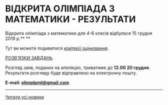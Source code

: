 # ВІДКРИТА ОЛІМПІАДА З МАТЕМАТИКИ - РЕЗУЛЬТАТИ

Відкрита олімпіада з математики для 4-6 класів відбулася 15 грудня 2019 р.**
**

Тут ви можете подивитися [критерії оцінювання](/files/blog/відкрита-олімпіада-з-математики-результати/критерії-оцінювання.pdf).


[РОЗВ'ЯЗКИ ЗАВДАНЬ](/files/blog/відкрита-олімпіада-з-математики-результати/текст-з-розвязками-4-6-класи-2019-20-02.docx)


Розгляд заяв, поданих на апеляцію, триватиме до **12.00 20 грудня**. Результати розгляду буде відправлено на електронну пошту.



**E-mail: [olimplpml@gmail.com](mailto:olimplpml@gmail.com)**

****


[Читати усі новини](/news)

